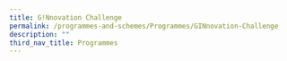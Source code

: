 ```yaml
---
title: G!Nnovation Challenge
permalink: /programmes-and-schemes/Programmes/GINnovation-Challenge
description: ""
third_nav_title: Programmes
---
```


